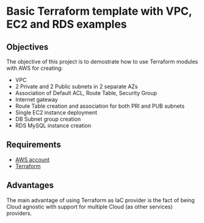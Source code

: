 # Basic Terraform template with VPC, EC2 and RDS examples

## Objectives
The objective of this project is to demostrate how to use Terraform modules with AWS for creating:

- VPC
- 2 Private and 2 Public subnets in 2 separate AZs
- Association of Default ACL, Route Table, Security Group
- Internet gateway
- Route Table creation and association for both PRI and PUB subnets
- Single EC2 instance deployment
- DB Subnet group creation
- RDS MySQL instance creation

## Requirements

- [AWS account](https://aws.amazon.com/free/)
- [Terraform](https://www.terraform.io/)

## Advantages
The main advantage of using Terraform as IaC provider is the fact of being Cloud agnostic with support for multiple Cloud (as other services) providers.